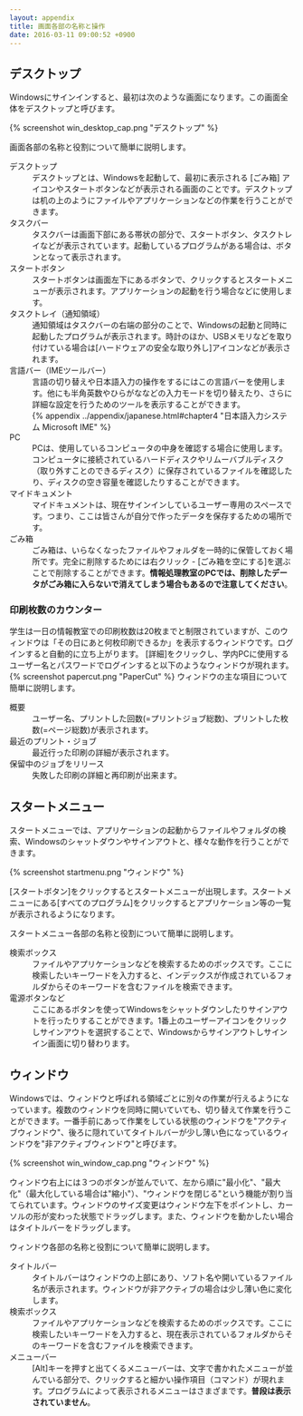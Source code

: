 ```yaml
---
layout: appendix
title: 画面各部の名称と操作
date: 2016-03-11 09:00:52 +0900
---
```



デスクトップ
------------

Windowsにサインインすると、最初は次のような画面になります。この画面全体をデスクトップと呼びます。

{% screenshot win_desktop_cap.png "デスクトップ" %}

画面各部の名称と役割について簡単に説明します。

<dl>
<dt>デスクトップ</dt>
<dd>デスクトップとは、Windowsを起動して、最初に表示される [ごみ箱] アイコンやスタートボタンなどが表示される画面のことです。デスクトップは机の上のようにファイルやアプリケーションなどの作業を行うことができます。</dd>
<dt>タスクバー</dt>
<dd>タスクバーは画面下部にある帯状の部分で、スタートボタン、タスクトレイなどが表示されています。起動しているプログラムがある場合は、ボタンとなって表示されます。</dd>
<dt>スタートボタン</dt>
<dd>スタートボタンは画面左下にあるボタンで、クリックするとスタートメニューが表示されます。アプリケーションの起動を行う場合などに使用します。</dd>
<dt>タスクトレイ（通知領域）</dt>
<dd>通知領域はタスクバーの右端の部分のことで、Windowsの起動と同時に起動したプログラムが表示されます。時計のほか、USBメモリなどを取り付けている場合は[ハードウェアの安全な取り外し]アイコンなどが表示されます。</dd>
<dt>言語バー（IMEツールバー）</dt>
<dd>言語の切り替えや日本語入力の操作をするにはこの言語バーを使用します。他にも半角英数やひらがななどの入力モードを切り替えたり、さらに詳細な設定を行うためのツールを表示することができます。</dd>
<dd>{% appendix ../appendix/japanese.html#chapter4 "日本語入力システム Microsoft IME" %}</dd>
<dt>PC</dt>
<dd>PCは、使用しているコンピュータの中身を確認する場合に使用します。コンピュータに接続されているハードディスクやリムーバブルディスク（取り外すことのできるディスク）に保存されているファイルを確認したり、ディスクの空き容量を確認したりすることができます。</dd>
<dt>マイドキュメント</dt>
<dd>マイドキュメントは、現在サインインしているユーザー専用のスペースです。つまり、ここは皆さんが自分で作ったデータを保存するための場所です。</dd>
<dt>ごみ箱</dt>
<dd>ごみ箱は、いらなくなったファイルやフォルダを一時的に保管しておく場所です。完全に削除するためには右クリック - [ごみ箱を空にする]を選ぶことで削除することができます。<strong>情報処理教室のPCでは、削除したデータがごみ箱に入らないで消えてしまう場合もあるので注意してください</strong>。</dd>
</dl>

### 印刷枚数のカウンター

学生は一日の情報教室での印刷枚数は20枚までと制限されていますが、このウィンドウは「その日にあと何枚印刷できるか」を表示するウィンドウです。ログインすると自動的に立ち上がります。
[詳細]をクリックし、学内PCに使用するユーザー名とパスワードでログインすると以下のようなウィンドウが現れます。
{% screenshot papercut.png "PaperCut" %}
ウィンドウの主な項目について簡単に説明します。
<dl>
<dt>概要</dt>
<dd>ユーザー名、プリントした回数(=プリントジョブ総数)、プリントした枚数(=ページ総数)が表示されます。</dd>
<dt>最近のプリント・ジョブ</dt>
<dd>最近行った印刷の詳細が表示されます。</dd>
<dt>保留中のジョブをリリース</dt>
<dd>失敗した印刷の詳細と再印刷が出来ます。</dd>
</dl>

スタートメニュー
----------------

スタートメニューでは、アプリケーションの起動からファイルやフォルダの検索、Windowsのシャットダウンやサインアウトと、様々な動作を行うことができます。

{% screenshot startmenu.png "ウィンドウ" %}

[スタートボタン]をクリックするとスタートメニューが出現します。スタートメニューにある[すべてのプログラム]をクリックするとアプリケーション等の一覧が表示されるようになります。

スタートメニュー各部の名称と役割について簡単に説明します。

<dl>
<dt>検索ボックス</dt>
<dd>ファイルやアプリケーションなどを検索するためのボックスです。ここに検索したいキーワードを入力すると、インデックスが作成されているフォルダからそのキーワードを含むファイルを検索できます。</dd>
<dt>電源ボタンなど</dt>
<dd>ここにあるボタンを使ってWindowsをシャットダウンしたりサインアウトを行ったりすることができます。1番上のユーザーアイコンをクリックしサインアウトを選択することで、Windowsからサインアウトしサインイン画面に切り替わります。</dd>
</dl>


ウィンドウ
----------

Windowsでは、ウィンドウと呼ばれる領域ごとに別々の作業が行えるようになっています。複数のウィンドウを同時に開いていても、切り替えて作業を行うことができます。一番手前にあって作業をしている状態のウィンドウを"アクティブウィンドウ"、後ろに隠れていてタイトルバーが少し薄い色になっているウィンドウを"非アクティブウィンドウ"と呼びます。

{% screenshot win_window_cap.png "ウィンドウ" %}

ウィンドウ右上には３つのボタンが並んでいて、左から順に"最小化"、"最大化"（最大化している場合は"縮小"）、"ウィンドウを閉じる"という機能が割り当てられています。ウィンドウのサイズ変更はウィンドウ左下をポイントし、カーソルの形が変わった状態でドラッグします。また、ウィンドウを動かしたい場合はタイトルバーをドラッグします。

ウィンドウ各部の名称と役割について簡単に説明します。

<dl>
<dt>タイトルバー</dt>
<dd>タイトルバーはウィンドウの上部にあり、ソフト名や開いているファイル名が表示されます。ウィンドウが非アクティブの場合は少し薄い色に変化します。</dd>
<dt>検索ボックス</dt>
<dd>ファイルやアプリケーションなどを検索するためのボックスです。ここに検索したいキーワードを入力すると、現在表示されているフォルダからそのキーワードを含むファイルを検索できます。</dd>
<dt>メニューバー</dt>
<dd>[Alt]キーを押すと出てくるメニューバーは、文字で書かれたメニューが並んでいる部分で、クリックすると細かい操作項目（コマンド）が現れます。プログラムによって表示されるメニューはさまざまです。<strong>普段は表示されていません</strong>。</dd>
</dl>
